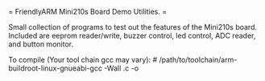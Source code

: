 = FriendlyARM Mini210s Board Demo Utilities. =

Small collection of programs to test out the features of the Mini210s board. Included are eeprom reader/write, buzzer control, led control, ADC reader, and button monitor.

To compile (Your tool chain gcc may vary):
     # /path/to/toolchain/arm-buildroot-linux-gnueabi-gcc -Wall <prog>.c -o <prog>
